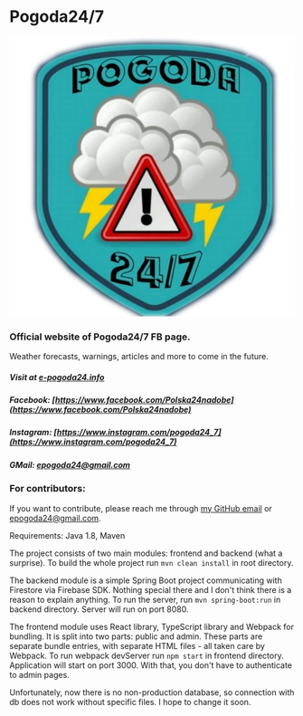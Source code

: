 # Pogoda24/7

![Logo](https://github.com/MBelniak/pogoda24/blob/master/frontend/src/public/src/img/logo-wHalo.png)

### Official website of Pogoda24/7 FB page.

Weather forecasts, warnings, articles and more to come in the future.

##### Visit at [e-pogoda24.info](https://www.e-pogoda24.info)
##### Facebook: [https://www.facebook.com/Polska24nadobe](https://www.facebook.com/Polska24nadobe)
##### Instagram: [https://www.instagram.com/pogoda24_7](https://www.instagram.com/pogoda24_7)
##### GMail: [epogoda24@gmail.com](mailto:epogoda24@gmail.com)

### For contributors:

If you want to contribute, please reach me through [my GitHub email](mailto:belniakm@wp.pl) or [epogoda24@gmail.com](mailto:epogoda24@gmail.com).<br>

Requirements:
Java 1.8, Maven

The project consists of two main modules: frontend and backend (what a surprise).
To build the whole project run ```mvn clean install``` in root directory.

The backend module is a simple Spring Boot project communicating with Firestore via Firebase SDK.
Nothing special there and I don't think there is a reason to explain anything.
To run the server, run ```mvn spring-boot:run``` in backend directory. Server will run on port 8080.

The frontend module uses React library, TypeScript library and Webpack for bundling. 
It is split into two parts: public and admin. These parts are separate bundle entries, with separate HTML files - all taken care by Webpack.
To run webpack devServer run ```npm start``` in frontend directory. Application will start on port 3000.
With that, you don't have to authenticate to admin pages.

Unfortunately, now there is no non-production database, so connection with db does not work without specific files.
I hope to change it soon.

